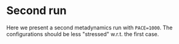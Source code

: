 
# Second run 

Here we present a second metadynamics run with `PACE=1000`. The configurations should be less "stressed" w.r.t. the first case. 


